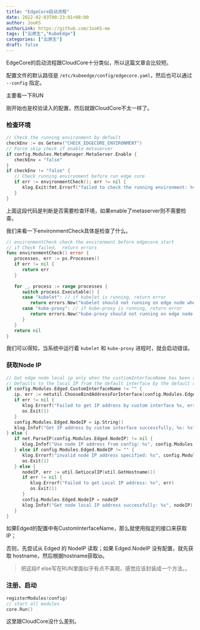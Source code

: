```yaml
---
title: "EdgeCore启动流程"
date: 2022-02-03T00:23:01+08:00
author: JooKS
authorLink: https://github.com/JooKS-me
tags: ["云原生","KubeEdge"]
categories: ["云原生"]
draft: false
---
```


EdgeCore的启动流程跟CloudCore十分类似，所以这篇文章会比较短。

配置文件的默认路径是 `/etc/kubeedge/config/edgecore.yaml`，然后也可以通过 `--config` 指定。

主要看一下RUN

刚开始也是校验读入的配置，然后就跟CloudCore不太一样了。

### 检查环境

```go
// Check the running environment by default
checkEnv := os.Getenv("CHECK_EDGECORE_ENVIRONMENT")
// Force skip check if enable metaserver
if config.Modules.MetaManager.MetaServer.Enable {
   checkEnv = "false"
}
if checkEnv != "false" {
   // Check running environment before run edge core
   if err := environmentCheck(); err != nil {
      klog.Exit(fmt.Errorf("failed to check the running environment: %v", err))
   }
}
```

上面这段代码是判断是否需要检查环境，如果enable了metaserver则不需要检查。

我们来看一下environmentCheck具体是检查了什么。

```go
// environmentCheck check the environment before edgecore start
// if Check failed,  return errors
func environmentCheck() error {
   processes, err := ps.Processes()
   if err != nil {
      return err
   }
  
   for _, process := range processes {
      switch process.Executable() {
      case "kubelet": // if kubelet is running, return error
         return errors.New("kubelet should not running on edge node when running edgecore")
      case "kube-proxy": // if kube-proxy is running, return error
         return errors.New("kube-proxy should not running on edge node when running edgecore")
      }
   }
   return nil
}
```

我们可以得知，当系统中运行着 `kubelet` 和 `kube-proxy` 进程时，就会启动错误。

### 获取Node IP

```go
// Get edge node local ip only when the custiomInterfaceName has been set.
// Defaults to the local IP from the default interface by the default config
if config.Modules.Edged.CustomInterfaceName != "" {
   ip, err := netutil.ChooseBindAddressForInterface(config.Modules.Edged.CustomInterfaceName)
   if err != nil {
      klog.Errorf("Failed to get IP address by custom interface %s, err: %v", config.Modules.Edged.CustomInterfaceName, err)
      os.Exit(1)
   }
   config.Modules.Edged.NodeIP = ip.String()
   klog.Infof("Get IP address by custom interface successfully, %s: %s", config.Modules.Edged.CustomInterfaceName, config.Modules.Edged.NodeIP)
} else {
   if net.ParseIP(config.Modules.Edged.NodeIP) != nil {
      klog.Infof("Use node IP address from config: %s", config.Modules.Edged.NodeIP)
   } else if config.Modules.Edged.NodeIP != "" {
      klog.Errorf("invalid node IP address specified: %s", config.Modules.Edged.NodeIP)
      os.Exit(1)
   } else {
      nodeIP, err := util.GetLocalIP(util.GetHostname())
      if err != nil {
         klog.Errorf("Failed to get Local IP address: %v", err)
         os.Exit(1)
      }
      config.Modules.Edged.NodeIP = nodeIP
      klog.Infof("Get node local IP address successfully: %s", nodeIP)
   }
}
```

如果Edged的配置中有CustomInterfaceName，那么就使用指定的接口来获取IP；

否则，先尝试从 Edged 的 NodeIP 读取；如果 Edged.NodeIP 没有配置，就先获取 hostname，然后根据hostname获取ip。

> 把这段if else写在RUN里面似乎有点不美观，感觉应该封装成一个方法。。

### 注册、启动

```go
registerModules(config)
// start all modules
core.Run()
```

这里跟CloudCore没什么差别。


